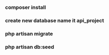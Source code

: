 
### composer install
### create new database name it api_project
### php artisan migrate
### php artisan db:seed
